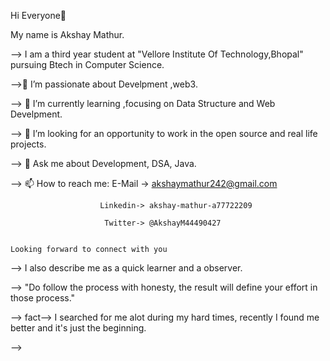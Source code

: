 Hi Everyone👋                                                             

<!--

--> My name is Akshay Mathur.
--> I am a third year student at "Vellore Institute Of Technology,Bhopal" pursuing Btech in Computer Science.

-->🔭 I’m passionate about Develpment ,web3.

--> 🌱 I’m currently learning ,focusing on Data Structure and Web Develpment.

--> 🤔 I’m looking for an opportunity to work in the open source and real life projects.

--> 💬 Ask me about Development, DSA, Java.

--> 📫 How to reach me: 
                        E-Mail -> akshaymathur242@gmail.com
                    
                        Linkedin-> akshay-mathur-a77722209
                    
                         Twitter-> @AkshayM44490427
                 
 
    Looking forward to connect with you
                    
--> I also describe me as a quick learner and a observer.

--> "Do follow the process with honesty, the result will define your effort in those process."

--> fact--> I searched for me alot during my hard times, recently I found  me better and it's just the beginning.
         

-->
